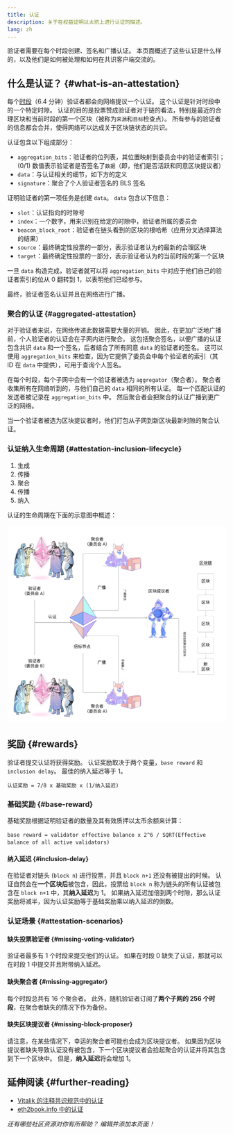 ```yaml
---
title: 认证
description: 关于在权益证明以太坊上进行认证的描述。
lang: zh
---
```


验证者需要在每个时段创建、签名和广播认证。 本页面概述了这些认证是什么样的，以及他们是如何被处理和如何在共识客户端交流的。

## 什么是认证？ \{#what-is-an-attestation}

每个[时段](/glossary/#epoch)（6.4 分钟）验证者都会向网络提议一个认证。 这个认证是针对时段中的一个特定时隙。 认证的目的是投票赞成验证者对于链的看法，特别是最近的合理区块和当前时段的第一个区块（被称为`来源`和`目标`检查点）。 所有参与的验证者的信息都会合并，使得网络可以达成关于区块链状态的共识。

认证包含以下组成部分：

- `aggregation_bits`：验证者的位列表，其位置映射到委员会中的验证者索引；(0/1) 数值表示验证者是否签名了`数据`（即，他们是否活跃和同意区块提议者）
- `data`：与认证相关的细节，如下方的定义
- `signature`：聚合了个人验证者签名的 BLS 签名

证明验证者的第一项任务是创建 `data`。 `data` 包含以下信息：

- `slot`：认证指向的时隙号
- `index`：一个数字，用来识别在给定的时隙中，验证者所属的委员会
- `beacon_block_root`：验证者在链头看到的区块的根哈希（应用分叉选择算法的结果）
- `source`：最终确定性投票的一部分，表示验证者认为的最新的合理区块
- `target`：最终确定性投票的一部分，表示验证者认为的当前时段的第一个区块

一旦 `data` 构造完成，验证者就可以将 `aggregation_bits` 中对应于他们自己的验证者索引的位从 0 翻转到 1，以表明他们已经参与。

最终，验证者签名认证并且在网络进行广播。

### 聚合的认证 \{#aggregated-attestation}

对于验证者来说，在网络传递此数据需要大量的开销。 因此，在更加广泛地广播前，个人验证者的认证会在子网内进行聚合。 这包括聚合签名，以便广播的认证包含共识 `data` 和一个签名，后者结合了所有同意 `data` 的验证者的签名。 这可以使用 `aggregation_bits` 来检查，因为它提供了委员会中每个验证者的索引（其 ID 在 `data` 中提供），可用于查询个人签名。

在每个时段，每个子网中会有一个验证者被选为 `aggregator`（聚合者）。 聚合者收集所有在网络听到的，与他们自己的 `data` 相同的所有认证。 每一个匹配认证的发送者被记录在 `aggregation_bits` 中。 然后聚合者会把聚合的认证广播到更广泛的网络。

当一个验证者被选为区块提议者时，他们打包从子网到新区块最新时隙的聚合认证。

### 认证纳入生命周期 \{#attestation-inclusion-lifecycle}

1. 生成
2. 传播
3. 聚合
4. 传播
5. 纳入

认证的生命周期在下面的示意图中概述：

![认证生命周期](./attestation_schematic.png)

## 奖励 \{#rewards}

验证者提交认证将获得奖励。 认证奖励取决于两个变量，`base reward` 和 `inclusion delay`。 最佳的纳入延迟等于 1。

`认证奖励 = 7/8 x 基础奖励 x (1/纳入延迟)`

### 基础奖励 \{#base-reward}

基础奖励根据证明验证者的数量及其有效质押以太币余额来计算：

`base reward = validator effective balance x 2^6 / SQRT(Effective balance of all active validators)`

#### 纳入延迟 \{#inclusion-delay}

在验证者对链头 (`block n`) 进行投票，并且 `block n+1` 还没有被提出的时候。 认证自然会在**一个区块后**被包含，因此，投票给 `block n` 称为链头的所有认证被包含在 `block n+1` 中，其**纳入延迟**为 1。 如果纳入延迟加倍到两个时隙，那么认证奖励将减半，因为认证奖励等于基础奖励乘以纳入延迟的倒数。

### 认证场景 \{#attestation-scenarios}

#### 缺失投票验证者 \{#missing-voting-validator}

验证者最多有 1 个时段来提交他们的认证。 如果在时段 0 缺失了认证，那就可以在时段 1 中提交并且附带纳入延迟。

#### 缺失聚合者 \{#missing-aggregator}

每个时段总共有 16 个聚合者。 此外，随机验证者订阅了**两个子网的 256 个时段**，在聚合者缺失的情况下作为备份。

#### 缺失区块提议者 \{#missing-block-proposer}

请注意，在某些情况下，幸运的聚合者可能也会成为区块提议者。 如果因为区块提议者缺失导致认证没有被包含，下一个区块提议者会捡起聚合的认证并将其包含到下一个区块中。 但是，**纳入延迟**将会增加 1。

## 延伸阅读 \{#further-reading}

- [Vitalik 的注释共识规范中的认证](https://github.com/ethereum/annotated-spec/blob/master/phase0/beacon-chain.md#attestationdata)
- [eth2book.info 中的认证](https://eth2book.info/altair/part3/containers/dependencies#attestationdata)

_还有哪些社区资源对你有所帮助？ 编辑并添加本页面！_
